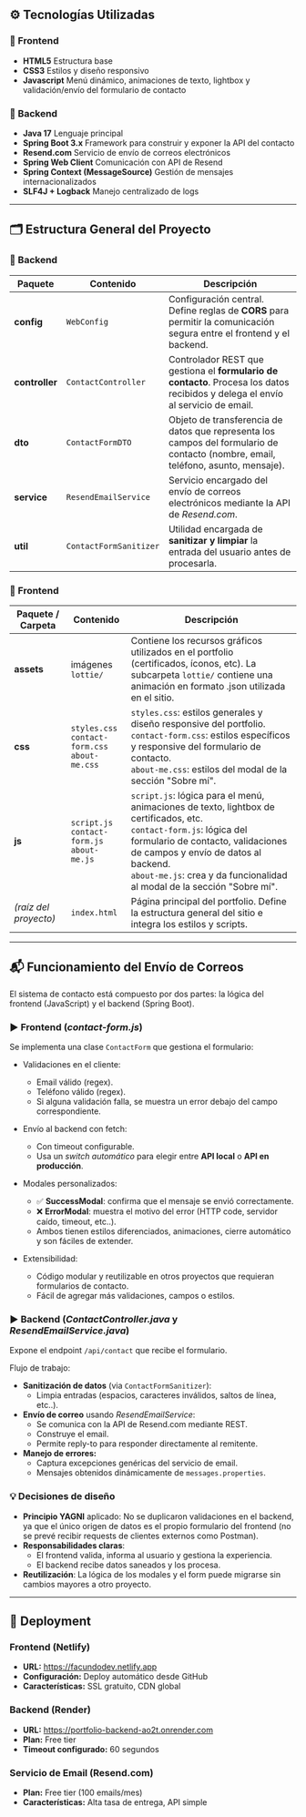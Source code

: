 ## ⚙️ Tecnologías Utilizadas

### 📑 Frontend
* **HTML5** Estructura base
* **CSS3** Estilos y diseño responsivo
* **Javascript** Menú dinámico, animaciones de texto, lightbox y validación/envío del formulario de contacto

### 📑 Backend
* **Java 17** Lenguaje principal
* **Spring Boot 3.x** Framework para construir y exponer la API del contacto
* **Resend.com** Servicio de envío de correos electrónicos
* **Spring Web Client** Comunicación con API de Resend
* **Spring Context (MessageSource)** Gestión de mensajes internacionalizados
* **SLF4J + Logback** Manejo centralizado de logs

---

## 🗂️ Estructura General del Proyecto

### 📑 Backend

| Paquete        | Contenido | Descripción |
| -------------- | --------------------------- | --------------------------------------------------------------------------------------------------------------------------------------------------- |
| **config**     | `WebConfig`                 | Configuración central. Define reglas de **CORS** para permitir la comunicación segura entre el frontend y el backend.                 |
| **controller** | `ContactController`         | Controlador REST que gestiona el **formulario de contacto**. Procesa los datos recibidos y delega el envío al servicio de email. |
| **dto**        | `ContactFormDTO`            | Objeto de transferencia de datos que representa los campos del formulario de contacto (nombre, email, teléfono, asunto, mensaje). |
| **service**    | `ResendEmailService`        | Servicio encargado del envío de correos electrónicos mediante la API de *Resend.com*. |
| **util**       | `ContactFormSanitizer`      | Utilidad encargada de **sanitizar y limpiar** la entrada del usuario antes de procesarla. |

### 📑 Frontend

| Paquete / Carpeta     | Contenido                | Descripción                                                                                                                                                                                           |
| --------------------- | ------------------------------------ | ----------------------------------------------------------------------------------------------------------------------------------------------------------------------------------------------------- |
| **assets**            | imágenes <br> `lottie/`                     | Contiene los recursos gráficos utilizados en el portfolio (certificados, íconos, etc). La subcarpeta `lottie/` contiene una animación en formato .json utilizada en el sitio.                                                                                                       |
| **css**               | `styles.css` <br> `contact-form.css` <br> `about-me.css` | `styles.css`: estilos generales y diseño responsive del portfolio. <br> `contact-form.css`: estilos específicos y responsive del formulario de contacto. <br> `about-me.css`: estilos del modal de la sección "Sobre mí".                           |
| **js**                | `script.js` <br> `contact-form.js` <br> `about-me.js`   | `script.js`: lógica para el menú, animaciones de texto, lightbox de certificados, etc. <br> `contact-form.js`: lógica del formulario de contacto, validaciones de campos y envío de datos al backend. <br> `about-me.js`: crea y da funcionalidad al modal de la sección "Sobre mí". |
| *(raíz del proyecto)* | `index.html`                         | Página principal del portfolio. Define la estructura general del sitio e integra los estilos y scripts.                                                                                               |
---

## 📬 Funcionamiento del Envío de Correos

El sistema de contacto está compuesto por dos partes: la lógica del frontend (JavaScript) y el backend (Spring Boot).

### ▶️ Frontend (*contact-form.js*)
Se implementa una clase `ContactForm` que gestiona el formulario:

- Validaciones en el cliente:
    * Email válido (regex).
    * Teléfono válido (regex).
    * Si alguna validación falla, se muestra un error debajo del campo correspondiente.

- Envío al backend con fetch:
    * Con timeout configurable.
    * Usa un *switch automático* para elegir entre **API local** o **API en producción**.

- Modales personalizados:
    * ✅ **SuccessModal**: confirma que el mensaje se envió correctamente.
    * ❌ **ErrorModal**: muestra el motivo del error (HTTP code, servidor caído, timeout, etc..).
    * Ambos tienen estilos diferenciados, animaciones, cierre automático y son fáciles de extender.    

- Extensibilidad:
    * Código modular y reutilizable en otros proyectos que requieran formularios de contacto.
    * Fácil de agregar más validaciones, campos o estilos.    


### ▶️ Backend (*ContactController.java* y *ResendEmailService.java*)
Expone el endpoint `/api/contact` que recibe el formulario.

Flujo de trabajo:
- **Sanitización de datos** (via `ContactFormSanitizer`):
    * Limpia entradas (espacios, caracteres inválidos, saltos de línea, etc..).
- **Envío de correo** usando *ResendEmailService*:
    * Se comunica con la API de Resend.com mediante REST.
    * Construye el email. 
    * Permite reply-to para responder directamente al remitente.
- **Manejo de errores:**
    * Captura excepciones genéricas del servicio de email.
    * Mensajes obtenidos dinámicamente de `messages.properties`.


### 💡 Decisiones de diseño
- **Principio YAGNI** aplicado:
No se duplicaron validaciones en el backend, ya que el único origen de datos es el propio formulario del frontend (no se prevé recibir requests de clientes externos como Postman).
- **Responsabilidades claras**:
    * El frontend valida, informa al usuario y gestiona la experiencia.
    * El backend recibe datos saneados y los procesa.
- **Reutilización**:
La lógica de los modales y el form puede migrarse sin cambios mayores a otro proyecto.    

---

## 🚀 Deployment

### Frontend (Netlify)
- **URL:** https://facundodev.netlify.app
- **Configuración:** Deploy automático desde GitHub
- **Características:** SSL gratuito, CDN global

### Backend (Render)
- **URL:** https://portfolio-backend-ao2t.onrender.com
- **Plan:** Free tier
- **Timeout configurado:** 60 segundos 

### Servicio de Email (Resend.com)
- **Plan:** Free tier (100 emails/mes)
- **Características:** Alta tasa de entrega, API simple
